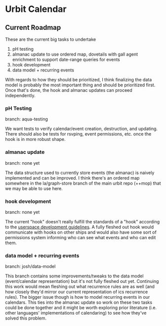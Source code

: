 # Urbit Calendar

## Current Roadmap
These are the current big tasks to undertake

1. pH testing
2. almanac update to use ordered map, dovetails with gall agent enrichment to support date-range queries for events
3. hook development
4. data model + recurring events

With regards to how they should be prioritized, I think finalizing the data model is probably the most important thing and should be prioritized first. Once that's done, the hook and almanac updates can proceed independently.

### pH Testing
branch: aqua-testing

We want tests to verify calendar/event creation, destruction, and updating. There should also be tests for rsvping, event permissions, etc. once the hook is in more robust shape.

### almanac update
branch: none yet

The data structure used to currently store events (the almanac) is naively implemented and can be improved. I think there's an ordered map somewhere in the la/graph-store branch of the main urbit repo (++mop) that we may be able to use here.

### hook development
branch: none yet

The current "hook" doesn't really fulfill the standards of a "hook" according to the [userspace development guidelines](https://docs.google.com/document/d/1hS_UuResG1S4j49_H-aSshoTOROKBnGoJAaRgOipf54/edit?ts=5d533e42). A fully fleshed out hook would communicate with hooks on other ships and would also have some sort of permissions system informing who can see what events and who can edit them.

### data model + recurring events
branch: josh/data-model

This branch contains some improvements/tweaks to the data model (event/calendar representation) but it's not fully fleshed out yet. Continuing this work would mean fleshing out what recurrence rules are as well (and how closely they'd mirror our current representation of ics recurrence rules). The bigger issue though is how to model recurring events in our calendars. This ties into the almanac update so work on these two tasks could be done together and it might be worth exploring prior literature (i.e. other languages' implementations of calendaring) to see how they've solved this problem.
